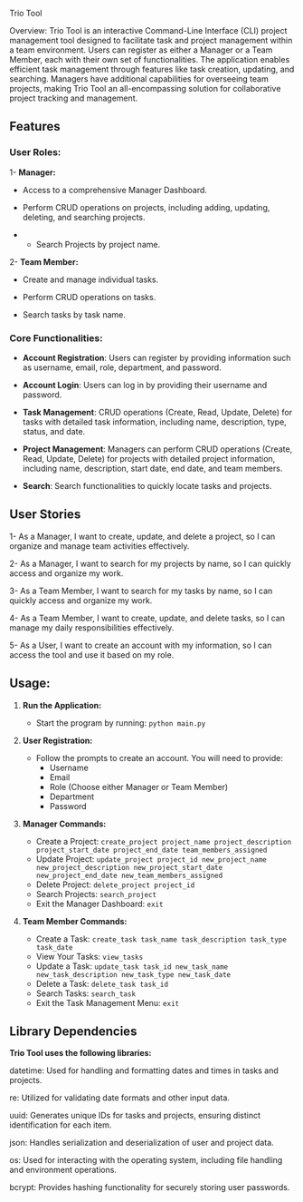 Trio Tool


Overview: Trio Tool is an interactive Command-Line Interface (CLI) project management tool designed to facilitate task and project management within a team environment. Users can register as either a Manager or a Team Member, each with their own set of functionalities. The application enables efficient task management through features like task creation, updating, and searching. Managers have additional capabilities for overseeing team projects, making Trio Tool an all-encompassing solution for collaborative project tracking and management.


## Features

### User Roles:

1- **Manager:**

- Access to a comprehensive Manager Dashboard.

- Perform CRUD operations on projects, including adding, updating, deleting, and searching projects.

- - Search Projects by project name.


2- **Team Member:**

- Create and manage individual tasks.

- Perform CRUD operations on tasks.

- Search tasks by task name.



### Core Functionalities:

- **Account Registration**: Users can register by providing information such as username, email, role, department, and password.

- **Account Login**: Users can log in by providing their username and password.

- **Task Management**: CRUD operations (Create, Read, Update, Delete) for tasks with detailed task information, including name, description, type, status, and date.

- **Project Management**: Managers can perform CRUD operations (Create, Read, Update, Delete) for projects with detailed project information, including name, description, start date, end date, and team members.

- **Search**: Search functionalities to quickly locate tasks and projects.




## User Stories

1- As a Manager, I want to create, update, and delete a project, so I can organize and manage team activities effectively.

2- As a Manager, I want to search for my projects by name, so I can quickly access and organize my work.

3- As a Team Member, I want to search for my tasks by name, so I can quickly access and organize my work.

4- As a Team Member, I want to create, update, and delete tasks, so I can manage my daily responsibilities effectively.

5- As a User, I want to create an account with my information, so I can access the tool and use it based on my role.


## Usage: 

1. **Run the Application:**
   - Start the program by running: `python main.py`

2. **User Registration:**
   - Follow the prompts to create an account. You will need to provide:
     - Username
     - Email
     - Role (Choose either Manager or Team Member)
     - Department
     - Password

3. **Manager Commands:**
   - Create a Project: `create_project project_name project_description project_start_date project_end_date team_members_assigned`
   - Update Project: `update_project project_id new_project_name new_project_description new_project_start_date new_project_end_date new_team_members_assigned`
   - Delete Project: `delete_project project_id`
    - Search Projects: `search_project`
   - Exit the Manager Dashboard: `exit`

4. **Team Member Commands:**
   - Create a Task: `create_task task_name task_description task_type task_date`
   - View Your Tasks: `view_tasks`
   - Update a Task: `update_task task_id new_task_name new_task_description new_task_type new_task_date`
   - Delete a Task: `delete_task task_id`
   - Search Tasks: `search_task`
   - Exit the Task Management Menu: `exit`
   




## Library Dependencies

**Trio Tool uses the following libraries:**

datetime: Used for handling and formatting dates and times in tasks and projects.

re: Utilized for validating date formats and other input data.

uuid: Generates unique IDs for tasks and projects, ensuring distinct identification for each item.

json: Handles serialization and deserialization of user and project data.

os: Used for interacting with the operating system, including file handling and environment operations.

bcrypt: Provides hashing functionality for securely storing user passwords.




